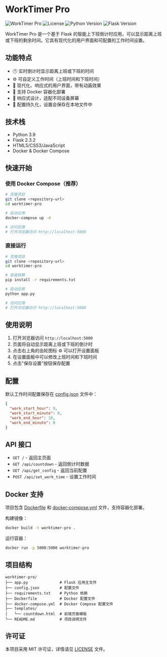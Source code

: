 # WorkTimer Pro

![WorkTimer Pro](https://img.shields.io/badge/WorkTimer-Pro-blueviolet)
![License](https://img.shields.io/badge/license-MIT-green)
![Python Version](https://img.shields.io/badge/python-3.9-blue)
![Flask Version](https://img.shields.io/badge/flask-2.3.2-red)

WorkTimer Pro 是一个基于 Flask 的智能上下班倒计时应用，可以显示距离上班或下班的剩余时间。它具有现代化的用户界面和可配置的工作时间设置。

## 功能特点

- 🕐 实时倒计时显示距离上班或下班的时间
- ⚙️ 可自定义工作时间（上班时间和下班时间）
- 🎨 现代化、响应式的用户界面，带有动画效果
- 🐳 支持 Docker 容器化部署
- 📱 响应式设计，适配不同设备屏幕
- 💾 配置持久化，设置会保存在本地文件中

## 技术栈

- Python 3.9
- Flask 2.3.2
- HTML5/CSS3/JavaScript
- Docker & Docker Compose

## 快速开始

### 使用 Docker Compose（推荐）

```bash
# 克隆项目
git clone <repository-url>
cd worktimer-pro

# 启动应用
docker-compose up -d

# 访问应用
# 打开浏览器访问 http://localhost:5000
```

### 直接运行

```bash
# 克隆项目
git clone <repository-url>
cd worktimer-pro

# 安装依赖
pip install -r requirements.txt

# 启动应用
python app.py

# 访问应用
# 打开浏览器访问 http://localhost:5000
```

## 使用说明

1. 打开浏览器访问 `http://localhost:5000`
2. 页面将自动显示距离上班或下班的倒计时
3. 点击右上角的齿轮图标 ⚙️ 可以打开设置面板
4. 在设置面板中可以修改上班时间和下班时间
5. 点击"保存设置"按钮保存配置

## 配置

默认工作时间配置保存在 [config.json](config.json) 文件中：

```json
{
  "work_start_hour": 9,
  "work_start_minute": 0,
  "work_end_hour": 18,
  "work_end_minute": 0
}
```

## API 接口

- `GET /` - 返回主页面
- `GET /api/countdown` - 返回倒计时数据
- `GET /api/get_config` - 返回当前配置
- `POST /api/set_work_time` - 设置工作时间

## Docker 支持

项目包含 [Dockerfile](Dockerfile) 和 [docker-compose.yml](docker-compose.yml) 文件，支持容器化部署。

构建镜像：
```bash
docker build -t worktimer-pro .
```

运行容器：
```bash
docker run -p 5000:5000 worktimer-pro
```

## 项目结构

```
worktimer-pro/
├── app.py              # Flask 应用主文件
├── config.json         # 配置文件
├── requirements.txt    # Python 依赖
├── Dockerfile          # Docker 配置文件
├── docker-compose.yml  # Docker Compose 配置文件
├── templates/
│   └── countdown.html  # 前端页面模板
└── README.md           # 项目说明文件
```

## 许可证

本项目采用 MIT 许可证，详情请见 [LICENSE](LICENSE) 文件。